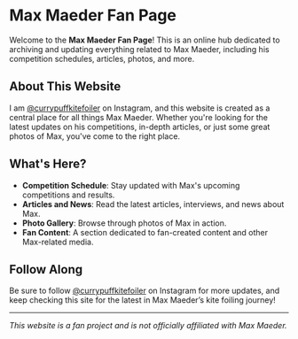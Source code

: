 # Max Maeder Fan Page

Welcome to the **Max Maeder Fan Page**! This is an online hub dedicated to archiving and updating everything related to Max Maeder, including his competition schedules, articles, photos, and more.

## About This Website

I am [@currypuffkitefoiler](https://www.instagram.com/currypuffkitefoiler/) on Instagram, and this website is created as a central place for all things Max Maeder. Whether you're looking for the latest updates on his competitions, in-depth articles, or just some great photos of Max, you've come to the right place.

## What's Here?

- **Competition Schedule**: Stay updated with Max's upcoming competitions and results.
- **Articles and News**: Read the latest articles, interviews, and news about Max.
- **Photo Gallery**: Browse through photos of Max in action.
- **Fan Content**: A section dedicated to fan-created content and other Max-related media.

## Follow Along

Be sure to follow [@currypuffkitefoiler](https://www.instagram.com/currypuffkitefoiler/) on Instagram for more updates, and keep checking this site for the latest in Max Maeder’s kite foiling journey!

---

*This website is a fan project and is not officially affiliated with Max Maeder.*
